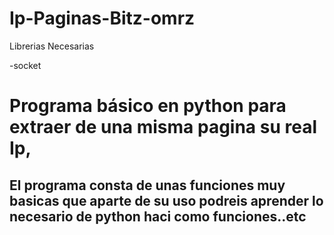 # Ip-Paginas-Bitz-omrz

Librerias Necesarias 

-socket

# Programa básico en python para extraer de una misma pagina su real Ip, 
 ## El programa consta de unas funciones muy basicas que aparte de su uso podreis aprender lo necesario de python haci como funciones..etc 
